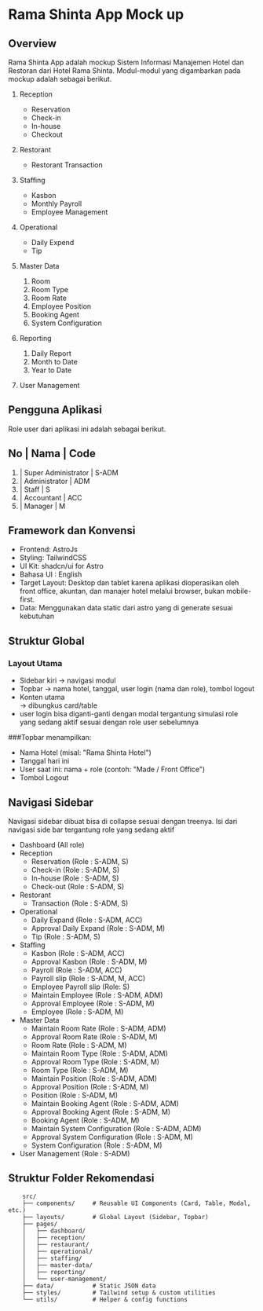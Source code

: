 # Rama Shinta App Mock up

## Overview

Rama Shinta App adalah mockup Sistem Informasi Manajemen Hotel dan Restoran dari Hotel Rama Shinta. Modul-modul yang digambarkan pada mockup adalah sebagai berikut.

1. Reception

   - Reservation
   - Check-in
   - In-house
   - Checkout
   
2. Restorant

   - Restorant Transaction
   
3. Staffing

   - Kasbon
   - Monthly Payroll
   - Employee Management
   
4. Operational

   - Daily Expend
   - Tip
   
5. Master Data

   1. Room
   2. Room Type
   3. Room Rate
   4. Employee Position
   5. Booking Agent
   6. System Configuration
   
6. Reporting

   1. Daily Report
   2. Month to Date
   3. Year to Date
   
7. User Management

## Pengguna Aplikasi

Role user dari aplikasi ini adalah sebagai berikut.

No | Nama | Code
-----------------
1. | Super Administrator | S-ADM
2. | Administrator | ADM
3. | Staff | S
4. | Accountant | ACC
5. | Manager | M

## Framework dan Konvensi

- Frontend: AstroJs
- Styling: TailwindCSS
- UI Kit: shadcn/ui for Astro
- Bahasa UI : English
- Target Layout: Desktop dan tablet karena aplikasi dioperasikan oleh front office, akuntan, dan manajer hotel melalui browser, bukan mobile-first.
- Data: Menggunakan data static dari astro yang di generate sesuai kebutuhan

## Struktur Global 

### Layout Utama

- Sidebar kiri → navigasi modul
- Topbar → nama hotel, tanggal, user login (nama dan role), tombol logout
- Konten utama <main> → dibungkus card/table
- user login bisa diganti-ganti dengan modal tergantung simulasi role yang sedang aktif sesuai dengan role user sebelumnya

###Topbar menampilkan:

- Nama Hotel (misal: "Rama Shinta Hotel")
- Tanggal hari ini
- User saat ini: nama + role (contoh: "Made / Front Office")
- Tombol Logout

## Navigasi Sidebar

Navigasi sidebar dibuat bisa di collapse sesuai dengan treenya. Isi dari navigasi side bar tergantung role yang sedang aktif

- Dashboard (All role)
- Reception
	- Reservation (Role : S-ADM, S)
	- Check-in (Role : S-ADM, S)
	- In-house (Role : S-ADM, S)
	- Check-out (Role : S-ADM, S)
- Restorant
	- Transaction (Role : S-ADM, S)
- Operational
	- Daily Expand (Role : S-ADM, ACC)
	- Approval Daily Expand (Role : S-ADM, M)
	- Tip (Role : S-ADM, S)
- Staffing
	- Kasbon (Role : S-ADM, ACC)
	- Approval Kasbon (Role : S-ADM, M)
	- Payroll (Role : S-ADM, ACC)
	- Payroll slip (Role : S-ADM, M, ACC)
	- Employee Payroll slip (Role: S)
	- Maintain Employee (Role : S-ADM, ADM)
	- Approval Employee (Role : S-ADM, M)
	- Employee (Role : S-ADM, M)
- Master Data
	- Maintain Room Rate (Role : S-ADM, ADM)
	- Approval Room Rate (Role : S-ADM, M)
	- Room Rate (Role : S-ADM, M)
	- Maintain Room Type (Role : S-ADM, ADM)
	- Approval Room Type (Role : S-ADM, M)
	- Room Type (Role : S-ADM, M)
	- Maintain Position (Role : S-ADM, ADM)
	- Approval Position (Role : S-ADM, M)
	- Position (Role : S-ADM, M)
	- Maintain Booking Agent (Role : S-ADM, ADM)
	- Approval Booking Agent (Role : S-ADM, M)
	- Booking Agent (Role : S-ADM, M)
	- Maintain System Configuration (Role : S-ADM, ADM)
	- Approval System Configuration (Role : S-ADM, M)
	- System Configuration (Role : S-ADM, M)
- User Management (Role : S-ADM)

## Struktur Folder Rekomendasi


		src/
		├── components/     # Reusable UI Components (Card, Table, Modal, etc.)
		├── layouts/        # Global Layout (Sidebar, Topbar)
		├── pages/
		│   ├── dashboard/
		│   ├── reception/
		│   ├── restaurant/
		│   ├── operational/
		│   ├── staffing/
		│   ├── master-data/
		│   ├── reporting/
		│   └── user-management/
		├── data/           # Static JSON data
		├── styles/         # Tailwind setup & custom utilities
		└── utils/          # Helper & config functions


